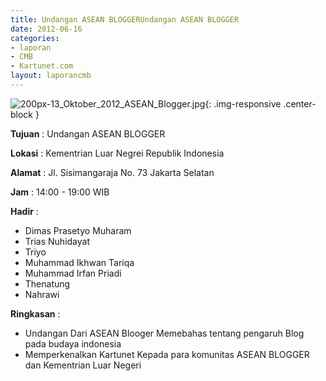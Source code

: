 ```yaml
---
title: Undangan ASEAN BLOGGERUndangan ASEAN BLOGGER
date: 2012-06-16
categories:
- laporan
- CMB
- Kartunet.com
layout: laporancmb
---
```


![200px-13_Oktober_2012_ASEAN_Blogger.jpg](/uploads/200px-13_Oktober_2012_ASEAN_Blogger.jpg){: .img-responsive .center-block }


**Tujuan** : Undangan ASEAN BLOGGER

**Lokasi** : Kementrian Luar Negrei Republik Indonesia

**Alamat** : Jl. Sisimangaraja No. 73 Jakarta Selatan

**Jam** : 14:00 - 19:00 WIB

**Hadir** : 
* Dimas Prasetyo Muharam
* Trias Nuhidayat
* Triyo
* Muhammad Ikhwan Tariqa
* Muhammad Irfan Priadi
* Thenatung
* Nahrawi

**Ringkasan** : 
* Undangan Dari ASEAN Blooger Memebahas tentang pengaruh Blog pada budaya indonesia
* Memperkenalkan Kartunet Kepada para komunitas ASEAN BLOGGER dan Kementrian Luar Negeri
